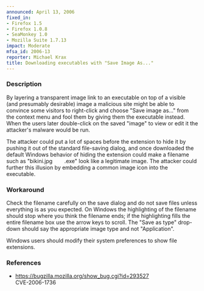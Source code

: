 ```yaml
---
announced: April 13, 2006
fixed_in:
- Firefox 1.5
- Firefox 1.0.8
- SeaMonkey 1.0
- Mozilla Suite 1.7.13
impact: Moderate
mfsa_id: 2006-13
reporter: Michael Krax
title: Downloading executables with "Save Image As..."
---
```


<h3>Description</h3>

<p>By layering a transparent image link to an executable on top of a
visible (and presumably desirable) image
a malicious site might be able to convince some visitors to
right-click and choose "Save image as..." from the context menu
and fool them by giving them the executable instead. When the users
later double-click on the saved "image" to view or edit it
the attacker's malware would be run.</p>

<p>The attacker could put a lot of spaces before the extension to hide it
by pushing it out of the standard file-saving dialog, and once downloaded
the default Windows behavior of hiding the extension could make a filename
such as "bikini.jpg        .exe"
look like a legitimate image. The attacker
could further this illusion by embedding a common image icon into
the executable.</p>

<h3>Workaround</h3>

<p>Check the filename carefully on the save dialog and do not save
files unless everything is as you expected. On Windows the highlighting
of the filename should stop where you think the filename ends; if the
highlighting fills the entire filename box use the arrow keys to scroll.
The "Save as type" drop-down should say the appropriate image type and not
"Application".</p>

<p>Windows users should modify their system preferences to show file extensions.</p>

<h3>References</h3>

<ul>
<li>
<a href="https://bugzilla.mozilla.org/show_bug.cgi?id=293527">
https://bugzilla.mozilla.org/show_bug.cgi?id=293527</a><br/>
CVE-2006-1736</li>
</ul>



